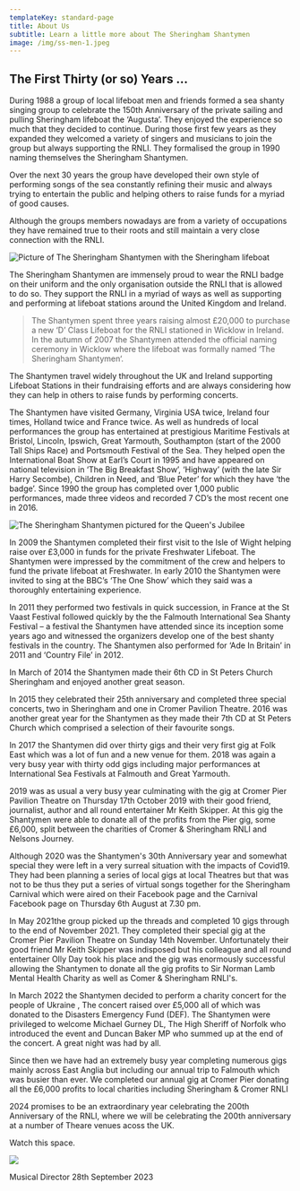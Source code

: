 ```yaml
---
templateKey: standard-page
title: About Us
subtitle: Learn a little more about The Sheringham Shantymen
image: /img/ss-men-1.jpeg
---
```

## The First Thirty (or so) Years …

During 1988 a group of local lifeboat men and friends formed a sea shanty singing group to celebrate the 150th Anniversary of the private sailing and pulling Sheringham lifeboat the ‘Augusta’. They enjoyed the experience so much that they decided to continue. During those first few years as they expanded they welcomed a variety of singers and musicians to join the group but always supporting the RNLI. They formalised the group in 1990 naming themselves the Sheringham Shantymen.

Over the next 30 years the group have developed their own style of performing songs of the sea constantly refining their music and always trying to entertain the public and helping others to raise funds for a myriad of good causes.

Although the groups members nowadays are from a variety of occupations they have remained true to their roots and still maintain a very close connection with the RNLI.

![Picture of The Sheringham Shantymen with the Sheringham lifeboat](/img/141005-shantymen-009.jpg "The Sheringham Shantymen are huge supporters of the RNLI")

The Sheringham Shantymen are immensely proud to wear the RNLI badge on their uniform and the only organisation outside the RNLI that is allowed to do so. They support the RNLI in a myriad of ways as well as supporting and performing at lifeboat stations around the United Kingdom and Ireland.

> The Shantymen spent three years raising almost £20,000 to purchase a new ‘D’ Class Lifeboat for the RNLI stationed in Wicklow in Ireland. In the autumn of 2007 the Shantymen attended the official naming ceremony in Wicklow where the lifeboat was formally named ‘The Sheringham Shantymen‘.

The Shantymen travel widely throughout the UK and Ireland supporting Lifeboat Stations in their fundraising efforts and are always considering how they can help in others to raise funds by performing concerts.

The Shantymen have visited Germany, Virginia USA twice, Ireland four times, Holland twice and France twice. As well as hundreds of local performances the group has entertained at prestigious Maritime Festivals at Bristol, Lincoln, Ipswich, Great Yarmouth, Southampton (start of the 2000 Tall Ships Race) and Portsmouth Festival of the Sea. They helped open the International Boat Show at Earl’s Court in 1995 and have appeared on national television in ‘The Big Breakfast Show’, ‘Highway’ (with the late Sir Harry Secombe), Children in Need, and ‘Blue Peter’ for which they have ‘the badge’. Since 1990 the group has completed over 1,000 public performances, made three videos and recorded 7 CD’s the most recent one in 2016.

![The Sheringham Shantymen pictured for the Queen's Jubilee](/img/ss-men-1.jpeg "The Sheringham Shantymen celebrating the Queen's Jubiliee")

In 2009 the Shantymen completed their first visit to the Isle of Wight helping raise over £3,000 in funds for the private Freshwater Lifeboat. The Shantymen were impressed by the commitment of the crew and helpers to fund the private lifeboat at Freshwater.  In early 2010 the Shantymen were invited to sing at the BBC’s ‘The One Show’ which they said was a thoroughly entertaining experience.

In 2011 they performed two festivals in quick succession, in France at the St Vaast Festival followed quickly by the the Falmouth International Sea Shanty Festival – a festival the Shantymen have attended since its inception some years ago and witnessed the organizers develop one of the best shanty festivals in the country. The Shantymen also performed for ‘Ade In Britain’ in 2011 and ‘Country File’ in 2012.

In March of 2014 the Shantymen made their 6th CD in St Peters Church Sheringham and enjoyed another great season.

In 2015 they celebrated their 25th anniversary and completed three special concerts, two in Sheringham and one in Cromer Pavilion Theatre.  2016 was another great year for the Shantymen as they made their 7th CD at St Peters Church which comprised a selection of their favourite songs. 

In 2017 the Shantymen did over thirty gigs and their very first gig at Folk East which was a lot of fun and a new venue for them.  2018 was again a very busy year with thirty odd gigs including major performances at International Sea Festivals at Falmouth and Great Yarmouth.

2019 was as usual a very busy year culminating with the gig at Cromer Pier Pavilion Theatre on Thursday 17th October 2019 with their good friend, journalist, author and all round entertainer Mr Keith Skipper. At this gig the Shantymen were able to donate all of the profits from the Pier gig, some £6,000, split between the charities of Cromer & Sheringham RNLI and Nelsons Journey.

Although 2020 was the Shantymen's 30th Anniversary year and somewhat special they were left in a very surreal situation with the impacts of Covid19. They had been planning a series of local gigs at local Theatres but that was not to be thus they put a series of virtual songs together for the Sheringham Carnival which were aired on their Facebook page and the Carnival Facebook page on Thursday 6th August at 7.30 pm. 

In May 2021the group picked up the threads and completed 10 gigs through to the end of November 2021. They completed their special gig at the Cromer Pier Pavilion Theatre on Sunday 14th November.   Unfortunately their good friend Mr Keith Skipper was indisposed but his colleague and all round entertainer Olly Day took his place and the gig was enormously successful allowing the Shantymen to donate all the gig profits to Sir Norman Lamb Mental Health Charity as well as Comer & Sheringham RNLI's.

In March 2022 the Shantymen decided to perform a charity concert for the people of Ukraine , The concert raised over £5,000 all of which was donated to the Disasters Emergency Fund (DEF).  The Shantymen were privileged to welcome Michael Gurney DL, The High Sheriff of Norfolk who introduced the event and Duncan Baker MP who summed up at the end of the concert. A great night was had by all. 

S﻿ince then we have had an extremely busy year completing numerous gigs mainly across East Anglia but including our annual trip to Falmouth which was busier than ever. We completed our annual gig at Cromer Pier donating all the £6,000 profits to local charities including Sheringham & Cromer RNLI

2024 promises to be an extraordinary year celebrating the 200th Anniversary of the RNLI, where we will be celebrating the 200th anniversary at a number of Theare venues acoss the UK. 

Watch this space.



![ ](/img/poster-2023.jpeg "Cromer Pier Pavilion Theatre Gig ~ Sunday 5th November 2023")

Musical Director 28th September 2023